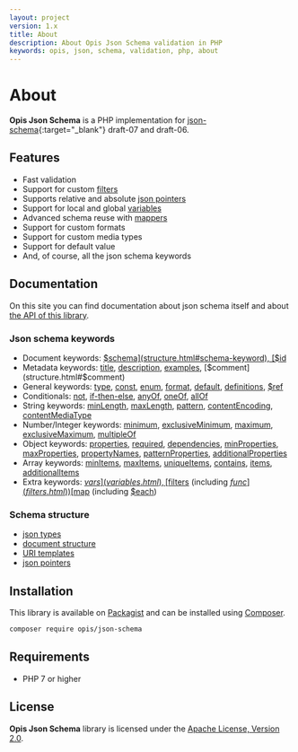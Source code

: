 ```yaml
---
layout: project
version: 1.x
title: About
description: About Opis Json Schema validation in PHP
keywords: opis, json, schema, validation, php, about
---
```


# About

**Opis Json Schema** is a PHP implementation for [json-schema](http://json-schema.org/){:target="_blank"} draft-07 and draft-06.

## Features

- Fast validation
- Support for custom [filters](filters.html)
- Supports relative and absolute [json pointers](pointers.html)
- Support for local and global [variables](variables.html)
- Advanced schema reuse with [mappers](mappers.html)
- Support for custom formats
- Support for custom media types
- Support for default value
- And, of course, all the json schema keywords

## Documentation

On this site you can find documentation about json schema itself and about [the API of this library](php-intro.html).

### Json schema keywords

- Document keywords:
[$schema](structure.html#schema-keyword),
[$id](structure.html#id-keyword)
- Metadata keywords:
[title](structure.html#title),
[description](structure.html#description),
[examples](structure.html#examples),
[$comment](structure.html#$comment)
- General keywords:
[type](generics.html#type),
[const](generics.html#const),
[enum](generics.html#enum),
[format](formats.html),
[default](default-value.html),
[definitions](definitions.html),
[$ref](ref-keyword.html)
- Conditionals: 
[not](conditional-subschemas.html#not), 
[if-then-else](conditional-subschemas.html#if-then-else),
[anyOf](multiple-subschemas.html#anyof), 
[oneOf](multiple-subschemas.html#oneof), 
[allOf](multiple-subschemas.html#allof) 
- String keywords:
[minLength](string.html#minlength),
[maxLength](string.html#maxlength),
[pattern](string.html#pattern),
[contentEncoding](string.html#contentencoding),
[contentMediaType](string.html#contentencoding) 
- Number/Integer keywords:
[minimum](number.html#minimum),
[exclusiveMinimum](number.html#exclusiveminimum),
[maximum](number.html#maximum),
[exclusiveMaximum](number.html#exclusivemaximum),
[multipleOf](number.html#multipleof)
- Object keywords:
[properties](object.html#properties),
[required](object.html#required),
[dependencies](object.html#dependencies),
[minProperties](object.html#minproperties),
[maxProperties](object.html#maxproperties),
[propertyNames](object.html#propertynames),
[patternProperties](object.html#patternproperties),
[additionalProperties](object.html#additionalproperties)
- Array keywords:
[minItems](array.html#minitems),
[maxItems](array.html#maxitems),
[uniqueItems](array.html#uniqueitems),
[contains](array.html#contains),
[items](array.html#items),
[additionalItems](array.html#additionalitems)
- Extra keywords:
[$vars](variables.html),
[$filters](filters.html) (including [$func](filters.html))
[$map](mappers.html) (including [$each](mappers.html#mapping-arrays-using-each))

### Schema structure

- [json types](structure.html#data-types)
- [document structure](structure.html#document-structure)
- [URI templates](uri-template.html)
- [json pointers](pointers.html)

## Installation

This library is available on [Packagist](https://packagist.org/packages/opis/json-schema) and can be installed using [Composer](http://getcomposer.org).

```bash
composer require opis/json-schema
```

## Requirements

* PHP 7 or higher

## License

**Opis Json Schema** library is licensed under the [Apache License, Version 2.0](http://www.apache.org/licenses/LICENSE-2.0). 
